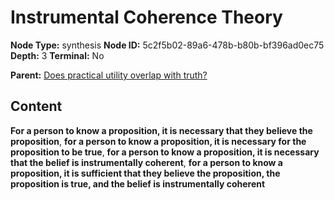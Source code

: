 # Instrumental Coherence Theory

**Node Type:** synthesis
**Node ID:** 5c2f5b02-89a6-478b-b80b-bf396ad0ec75
**Depth:** 3
**Terminal:** No

**Parent:** [Does practical utility overlap with truth?](does-practical-utility-overlap-with-truth.md)

## Content

**For a person to know a proposition, it is necessary that they believe the proposition**, **for a person to know a proposition, it is necessary for the proposition to be true**, **for a person to know a proposition, it is necessary that the belief is instrumentally coherent**, **for a person to know a proposition, it is sufficient that they believe the proposition, the proposition is true, and the belief is instrumentally coherent**
